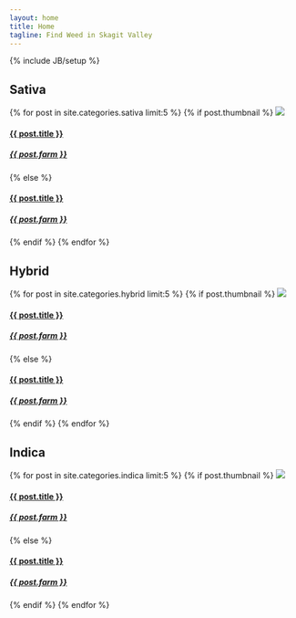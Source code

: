 ```yaml
---
layout: home
title: Home
tagline: Find Weed in Skagit Valley
---
```

{% include JB/setup %}

<div class="col-xs-12 col-md-4">
  <div class="list-group sativa">
    <h2>Sativa</h2>
    {% for post in site.categories.sativa limit:5 %}
      {% if post.thumbnail %}
        <a class="list-group-item container-relative" href="{{ BASE_PATH }}{{ post.url }}">
          <img class="thumb-edge" src="{{ post.thumbnail }}"/>
          <span class="content-center-text-absolute text-capitalize">
          <div>
            <h4>{{ post.title }}</h4>
            <h5>{{ post.farm }}</h5>
            </div>
          </span>
        </a>
      {% else %}  
        <a class="list-group-item" href="{{ BASE_PATH }}{{ post.url }}">
          <span class="text-capitalize">
            <h4>{{ post.title }}</h4>
            <h5>{{ post.farm }}</h5>
          </span>
        </a>
      {% endif %}
    {% endfor %}      
  </div>
</div>

<div class="col-xs-12 col-md-4">
  <div class="list-group hybrid">
    <h2>Hybrid</h2>
    {% for post in site.categories.hybrid limit:5 %}
      {% if post.thumbnail %}
        <a class="list-group-item container-relative" href="{{ BASE_PATH }}{{ post.url }}">
          <img class="thumb-edge" src="{{ post.thumbnail }}"/>
          <span class="content-center-text-absolute text-capitalize">
          <div>
            <h4>{{ post.title }}</h4>
            <h5>{{ post.farm }}</h5>
            </div>
          </span>
        </a>
      {% else %}  
        <a class="list-group-item" href="{{ BASE_PATH }}{{ post.url }}">
          <span class="text-capitalize">
            <h4>{{ post.title }}</h4>
            <h5>{{ post.farm }}</h5>
          </span>
        </a>
      {% endif %}
    {% endfor %}     
  </div>
</div>

<div class="col-xs-12 col-md-4">
  <div class="list-group indica">
    <h2>Indica</h2>
    {% for post in site.categories.indica limit:5 %}
      {% if post.thumbnail %}
        <a class="list-group-item container-relative" href="{{ BASE_PATH }}{{ post.url }}">
          <img class="thumb-edge" src="{{ post.thumbnail }}"/>
          <span class="content-center-text-absolute text-capitalize">
          <div>
            <h4>{{ post.title }}</h4>
            <h5>{{ post.farm }}</h5>
            </div>
          </span>
        </a>
      {% else %}  
        <a class="list-group-item" href="{{ BASE_PATH }}{{ post.url }}">
          <span class="text-capitalize">
            <h4>{{ post.title }}</h4>
            <h5>{{ post.farm }}</h5>
          </span>
        </a>
      {% endif %}
    {% endfor %}    
  </div>
</div>


